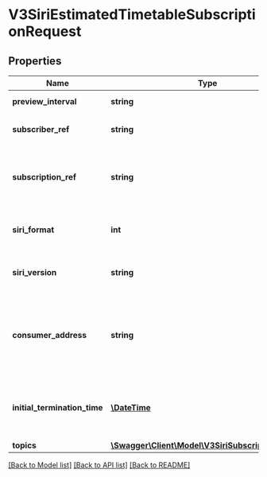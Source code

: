 # V3SiriEstimatedTimetableSubscriptionRequest

## Properties
Name | Type | Description | Notes
------------ | ------------- | ------------- | -------------
**preview_interval** | **string** | Siri Preview Interval | 
**subscriber_ref** | **string** | Siri Subscriber Ref | 
**subscription_ref** | **string** | Siri Subscription Ref - Unique to a Subscriber Ref | 
**siri_format** | **int** | Siri Message Format &#x27;xml&#x27; or &#x27;json&#x27; | 
**siri_version** | **string** | Siri Message Version &#x27;1.3&#x27; or &#x27;2.0&#x27; | 
**consumer_address** | **string** | Siri Consumer Address - Baseline and Updates will be sent to this address | 
**initial_termination_time** | [**\DateTime**](\DateTime.md) | Siri Initial Termination Time - Expiry of the subscription | 
**topics** | [**\Swagger\Client\Model\V3SiriSubscriptionTopic[]**](V3SiriSubscriptionTopic.md) |  | 

[[Back to Model list]](../../README.md#documentation-for-models) [[Back to API list]](../../README.md#documentation-for-api-endpoints) [[Back to README]](../../README.md)

